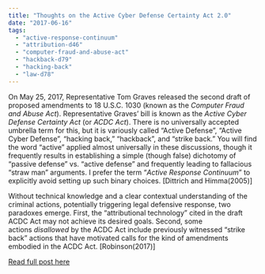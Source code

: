 ```yaml
---
title: "Thoughts on the Active Cyber Defense Certainty Act 2.0"
date: "2017-06-16"
tags: 
  - "active-response-continuum"
  - "attribution-d46"
  - "computer-fraud-and-abuse-act"
  - "hackback-d79"
  - "hacking-back"
  - "law-d78"
---
```


On May 25, 2017, Representative Tom Graves released the second draft of proposed amendments to 18 U.S.C. 1030 (known as the _Computer Fraud and Abuse Act_). Representative Graves’ bill is known as the _Active Cyber Defense Certainty Act_ (or _ACDC Act_). There is no universally accepted umbrella term for this, but it is variously called “Active Defense”, “Active Cyber Defense”, “hacking back,” “hackback”, and “strike back.” You will find the word “active” applied almost universally in these discussions, though it frequently results in establishing a simple (though false) dichotomy of “passive defense” vs. “active defense” and frequently leading to fallacious “straw man” arguments. I prefer the term “_Active Response Continuum_” to explicitly avoid setting up such binary choices. \[Dittrich and Himma(2005)\]

  

Without technical knowledge and a clear contextual understanding of the criminal actions, potentially triggering legal defensive response, two paradoxes emerge. First, the “attributional technology” cited in the draft ACDC Act may not achieve its desired goals. Second, some actions _disallowed_ by the ACDC Act include previously witnessed “strike back” actions that have motivated calls for the kind of amendments embodied in the ACDC Act. \[Robinson(2017)\]

  

[Read full post here](https://medium.com/@dave.dittrich/thoughts-on-the-active-cyber-defense-certainty-act-2-0-d0b456a56d8b)
